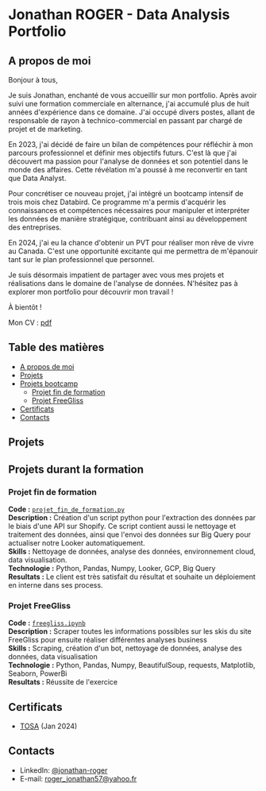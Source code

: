# Jonathan ROGER -  Data Analysis Portfolio

## A propos de moi 

Bonjour à tous,

Je suis Jonathan, enchanté de vous accueillir sur mon portfolio. Après avoir suivi une formation commerciale en alternance, j'ai accumulé plus de huit années d'expérience dans ce domaine. J'ai occupé divers postes, allant de responsable de rayon à technico-commercial en passant par chargé de projet et de marketing.

En 2023, j'ai décidé de faire un bilan de compétences pour réfléchir à mon parcours professionnel et définir mes objectifs futurs. C'est là que j'ai découvert ma passion pour l'analyse de données et son potentiel dans le monde des affaires. Cette révélation m'a poussé à me reconvertir en tant que Data Analyst.

Pour concrétiser ce nouveau projet, j'ai intégré un bootcamp intensif de trois mois chez Databird. Ce programme m'a permis d'acquérir les connaissances et compétences nécessaires pour manipuler et interpréter les données de manière stratégique, contribuant ainsi au développement des entreprises.

En 2024, j'ai eu la chance d'obtenir un PVT pour réaliser mon rêve de vivre au Canada. C'est une opportunité excitante qui me permettra de m'épanouir tant sur le plan professionnel que personnel.

Je suis désormais impatient de partager avec vous mes projets et réalisations dans le domaine de l'analyse de données. N'hésitez pas à explorer mon portfolio pour découvrir mon travail !

À bientôt !

Mon CV : [pdf](https://github.com/polope57/portfolio/blob/main/CV%20Jonathan%20ROGER.pdf) 

## Table des matières
- [A propos de moi](#a-propos-de-moi)
- [Projets](#projets)
- [Projets bootcamp](#projets-bootcamp)
  - [Projet fin de formation](#projet-fin-de-formation)
  - [Projet FreeGliss](#projet-freegliss)
- [Certificats](#certificats)
- [Contacts](#contacts)

## Projets

## Projets durant la formation

### Projet fin de formation
**Code :** [`projet_fin_de_formation.py`](https://github.com/polope57/projet-fin-de-formation/blob/main/projet_fin_de_formation.py)    
**Description :** Création d'un script python pour l'extraction des données par le biais d'une API sur Shopify. Ce script contient aussi le nettoyage et traitement des données, ainsi que l'envoi des données sur Big Query pour actualiser notre Looker automatiquement.<br> 
**Skills :** Nettoyage de données, analyse des données, environnement cloud, data visualisation.<br>
**Technologie :** Python, Pandas, Numpy, Looker, GCP, Big Query <br>
**Resultats :** Le client est très satisfait du résultat et souhaite un déploiement en interne dans ses process. 

### Projet FreeGliss
**Code :** [`freegliss.ipynb`](https://github.com/polope57/projet-de-formation/blob/main/projet-freegliss/freeglisse.ipynb)    
**Description :** Scraper toutes les informations possibles sur les skis du site FreeGliss pour ensuite réaliser différentes analyses business<br>
**Skills :** Scraping, création d'un bot, nettoyage de données, analyse des données, data visualisation<br>
**Technologie :** Python, Pandas, Numpy, BeautifulSoup, requests, Matplotlib, Seaborn, PowerBi <br>
**Resultats :** Réussite de l'exercice

## Certificats
- [TOSA](https://drive.google.com/drive/folders/1Ay82cnNy8f_O1H5uE0Atw115LeOmJN32?hl=fr) (Jan 2024)

## Contacts
- LinkedIn: [@jonathan-roger](https://www.linkedin.com/in/jonathan-roger-43400aab/)
- E-mail: roger_jonathan57@yahoo.fr
